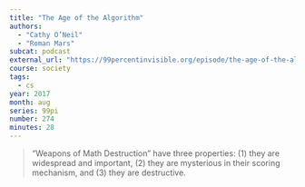 ```yaml
---
title: "The Age of the Algorithm"
authors:
  - "Cathy O’Neil"
  - "Roman Mars"
subcat: podcast
external_url: "https://99percentinvisible.org/episode/the-age-of-the-algorithm/"
course: society
tags:
  - cs
year: 2017
month: aug
series: 99pi
number: 274
minutes: 28
---
```


>  “Weapons of Math Destruction” have three properties: (1) they are widespread and important, (2) they are mysterious in their scoring mechanism, and (3) they are destructive.
